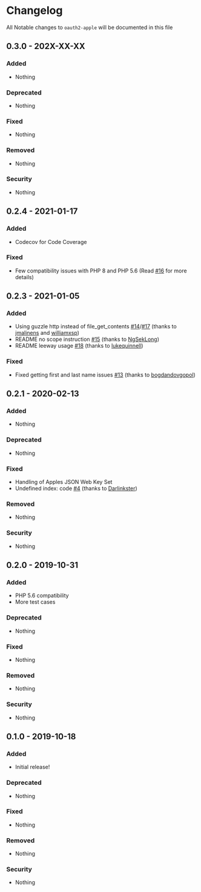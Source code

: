 # Changelog
All Notable changes to `oauth2-apple` will be documented in this file

## 0.3.0 - 202X-XX-XX

### Added
- Nothing

### Deprecated
- Nothing

### Fixed
- Nothing

### Removed
- Nothing

### Security
- Nothing

## 0.2.4 - 2021-01-17

### Added
- Codecov for Code Coverage

### Fixed
- Few compatibility issues with PHP 8 and PHP 5.6 (Read [#16](https://github.com/patrickbussmann/oauth2-apple/pull/16) for more details)

## 0.2.3 - 2021-01-05

### Added
- Using guzzle http instead of file_get_contents [#14](https://github.com/patrickbussmann/oauth2-apple/pull/14)/[#17](https://github.com/patrickbussmann/oauth2-apple/pull/17) (thanks to [jmalinens](https://github.com/jmalinens) and [williamxsp](https://github.com/williamxsp))
- README no scope instruction [#15](https://github.com/patrickbussmann/oauth2-apple/pull/15) (thanks to [NgSekLong](https://github.com/NgSekLong))
- README leeway usage [#18](https://github.com/patrickbussmann/oauth2-apple/issues/18) (thanks to [lukequinnell](https://github.com/lukequinnell))

### Fixed
- Fixed getting first and last name issues [#13](https://github.com/patrickbussmann/oauth2-apple/pull/13) (thanks to [bogdandovgopol](https://github.com/bogdandovgopol))

## 0.2.1 - 2020-02-13

### Added
- Nothing

### Deprecated
- Nothing

### Fixed
- Handling of Apples JSON Web Key Set
- Undefined index: code [#4](https://github.com/patrickbussmann/oauth2-apple/pull/4) (thanks to [Darlinkster](https://github.com/Darlinkster))

### Removed
- Nothing

### Security
- Nothing

## 0.2.0 - 2019-10-31

### Added
- PHP 5.6 compatibility
- More test cases

### Deprecated
- Nothing

### Fixed
- Nothing

### Removed
- Nothing

### Security
- Nothing

## 0.1.0 - 2019-10-18

### Added
- Initial release!

### Deprecated
- Nothing

### Fixed
- Nothing

### Removed
- Nothing

### Security
- Nothing
